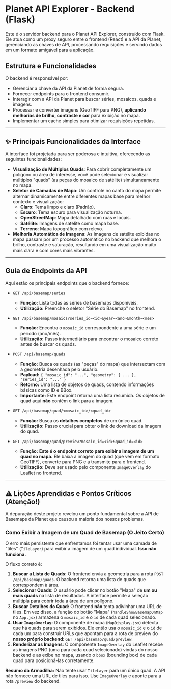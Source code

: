 # Planet API Explorer - Backend (Flask)

Este é o servidor backend para o Planet API Explorer, construído com Flask. Ele atua como um proxy seguro entre o frontend (React) e a API da Planet, gerenciando as chaves de API, processando requisições e servindo dados em um formato amigável para a aplicação.

## Estrutura e Funcionalidades

O backend é responsável por:
- Gerenciar a chave da API da Planet de forma segura.
- Fornecer endpoints para o frontend consumir.
- Interagir com a API da Planet para buscar séries, mosaicos, quads e imagens.
- Processar e converter imagens (GeoTIFF para PNG), **aplicando melhorias de brilho, contraste e cor** para exibição no mapa.
- Implementar um cache simples para otimizar requisições repetidas.

---

## ✨ Principais Funcionalidades da Interface

A interface foi projetada para ser poderosa e intuitiva, oferecendo as seguintes funcionalidades:

-   **Visualização de Múltiplos Quads**: Para cobrir completamente um polígono ou área de interesse, você pode selecionar e visualizar múltiplos "quads" (as peças do mosaico de satélite) simultaneamente no mapa.
-   **Seletor de Camadas de Mapa**: Um controle no canto do mapa permite alternar dinamicamente entre diferentes mapas base para melhor contexto e visualização:
    -   **Claro**: Tema limpo e claro (Padrão).
    -   **Escuro**: Tema escuro para visualização noturna.
    -   **OpenStreetMap**: Mapa detalhado com ruas e locais.
    -   **Satélite**: Imagens de satélite como mapa base.
    -   **Terreno**: Mapa topográfico com relevo.
-   **Melhoria Automática de Imagens**: As imagens de satélite exibidas no mapa passam por um processo automático no backend que melhora o brilho, contraste e saturação, resultando em uma visualização muito mais clara e com cores mais vibrantes.

---

## Guia de Endpoints da API

Aqui estão os principais endpoints que o backend fornece:

- `GET /api/basemap/series`
  - **Função:** Lista todas as séries de basemaps disponíveis.
  - **Utilização:** Preenche o seletor "Série do Basemap" no frontend.

- `GET /api/basemap/mosaics?series_id=<id>&year=<ano>&month=<mes>`
  - **Função:** Encontra o `mosaic_id` correspondente a uma série e um período (ano/mês).
  - **Utilização:** Passo intermediário para encontrar o mosaico correto antes de buscar os quads.

- `POST /api/basemap/quads`
  - **Função:** Busca os quads (as "peças" do mapa) que intersectam com a geometria desenhada pelo usuário.
  - **Payload:** `{ "mosaic_id": "...", "geometry": { ... }, "series_id": "..." }`
  - **Retorno:** Uma lista de objetos de quads, contendo informações básicas como ID e BBox.
  - **Importante:** Este endpoint retorna uma lista resumida. Os objetos de quad aqui **não** contêm o link para a imagem.

- `GET /api/basemap/quad/<mosaic_id>/<quad_id>`
  - **Função:** Busca os **detalhes completos** de um único quad.
  - **Utilização:** Passo crucial para obter o link de download da imagem do quad.

- `GET /api/basemap/quad/preview?mosaic_id=<id>&quad_id=<id>`
  - **Função:** **Este é o endpoint correto para exibir a imagem de um quad no mapa.** Ele baixa a imagem do quad (que vem em formato GeoTIFF), converte para PNG e a transmite para o frontend.
  - **Utilização:** Deve ser usado pelo componente `ImageOverlay` do Leaflet no frontend.

---

## ⚠️ Lições Aprendidas e Pontos Críticos (Atenção!)

A depuração deste projeto revelou um ponto fundamental sobre a API de Basemaps da Planet que causou a maioria dos nossos problemas.

### **Como Exibir a Imagem de um Quad de Basemap (O Jeito Certo)**

O erro mais persistente que enfrentamos foi tentar usar uma camada de "tiles" (`TileLayer`) para exibir a imagem de um quad individual. **Isso não funciona.**

O fluxo correto é:

1.  **Buscar a Lista de Quads:** O frontend envia a geometria para a rota `POST /api/basemap/quads`. O backend retorna uma lista de quads que correspondem à área.
2.  **Selecionar Quads**: O usuário pode clicar no botão "Mapa" de **um ou mais quads** na lista de resultados. A interface permite a seleção múltipla para cobrir toda a área de um polígono.
3.  **Buscar Detalhes do Quad:** O frontend **não** tenta adivinhar uma URL de tiles. Em vez disso, a função do botão "Mapa" (`handleShowBasemapOnMap` no `App.jsx`) armazena o `mosaic_id` e o `id` de cada quad selecionado.
4.  **Usar `ImageOverlay`:** O componente de mapa (`MapDisplay.jsx`) detecta que há quads para serem exibidos. Ele então usa o `mosaic_id` e o `id` de cada um para construir URLs que apontam para a rota de preview do **nosso próprio backend**: `GET /api/basemap/quad/preview`.
5.  **Renderizar as Imagens**: O componente `ImageOverlay` do Leaflet recebe as imagens PNG (uma para cada quad selecionado) vindas do nosso backend e as exibe no mapa, usando o `bbox` (bounding box) de cada quad para posicioná-las corretamente.

**Resumo da Armadilha:** Não tente usar `TileLayer` para um único quad. A API não fornece uma URL de tiles para isso. Use `ImageOverlay` e aponte para a rota `/preview` do backend.
